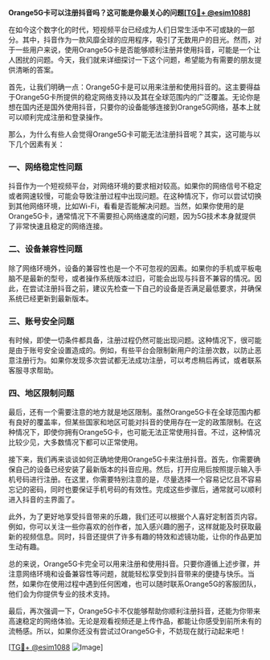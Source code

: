 **Orange5G卡可以注册抖音吗？这可能是你最关心的问题[[TG💪+ @esim1088](https://t.me/s/esim1088)]**

在如今这个数字化的时代，短视频平台已经成为人们日常生活中不可或缺的一部分。其中，抖音作为一款风靡全球的应用程序，吸引了无数用户的目光。然而，对于一些用户来说，使用Orange5G卡是否能够顺利注册并使用抖音，可能是一个让人困扰的问题。今天，我们就来详细探讨一下这个问题，希望能为有需要的朋友提供清晰的答案。

首先，让我们明确一点：Orange5G卡是可以用来注册和使用抖音的。这主要得益于Orange5G卡所提供的稳定网络支持以及其在全球范围内的广泛覆盖。无论你是想在国内还是国外使用抖音，只要你的设备能够连接到Orange5G网络，基本上就可以顺利完成注册和登录操作。

那么，为什么有些人会觉得Orange5G卡可能无法注册抖音呢？其实，这可能与以下几个因素有关：

### 一、网络稳定性问题

抖音作为一个短视频平台，对网络环境的要求相对较高。如果你的网络信号不稳定或者网速较慢，可能会导致注册过程中出现问题。在这种情况下，你可以尝试切换到其他网络环境，比如Wi-Fi，看看是否能解决问题。当然，如果你使用的是Orange5G卡，通常情况下不需要担心网络速度的问题，因为5G技术本身就提供了非常快速且稳定的网络连接。

### 二、设备兼容性问题

除了网络环境外，设备的兼容性也是一个不可忽视的因素。如果你的手机或平板电脑不是最新的型号，或者操作系统版本过旧，可能会出现与抖音不兼容的情况。因此，在尝试注册抖音之前，建议先检查一下自己的设备是否满足最低要求，并确保系统已经更新到最新版本。

### 三、账号安全问题

有时候，即使一切条件都具备，注册过程仍然可能出现问题。这种情况下，很可能是由于账号安全设置造成的。例如，有些平台会限制新用户的注册次数，以防止恶意注册行为。如果你发现多次尝试都无法成功注册，可以考虑稍后再试，或者联系客服寻求帮助。

### 四、地区限制问题

最后，还有一个需要注意的地方就是地区限制。虽然Orange5G卡在全球范围内都有良好的覆盖率，但某些国家和地区可能对抖音的使用存在一定的政策限制。在这种情况下，即使你拥有Orange5G卡，也可能无法正常使用抖音。不过，这种情况比较少见，大多数情况下都可以正常使用。

接下来，我们再来谈谈如何正确地使用Orange5G卡来注册抖音。首先，你需要确保自己的设备已经安装了最新版本的抖音应用。然后，打开应用后按照提示输入手机号码进行注册。在这里，你需要特别注意的是，尽量选择一个容易记忆且不容易忘记的密码，同时也要保证手机号码的有效性。完成这些步骤后，通常就可以顺利进入抖音的主界面了。

此外，为了更好地享受抖音带来的乐趣，我们还可以根据个人喜好定制首页内容。例如，你可以关注一些你喜欢的创作者，加入感兴趣的圈子，这样就能及时获取最新的视频信息。同时，抖音还提供了许多有趣的特效和滤镜功能，让你的作品更加生动有趣。

总的来说，Orange5G卡完全可以用来注册和使用抖音。只要你遵循上述步骤，并注意网络环境和设备兼容性等问题，就能轻松享受到抖音带来的便捷与快乐。当然，如果你在使用过程中遇到任何困难，也可以随时联系Orange5G的客服团队，他们会为你提供专业的技术支持。

最后，再次强调一下，Orange5G卡不仅能够帮助你顺利注册抖音，还能为你带来高速稳定的网络体验。无论是观看视频还是上传作品，都能让你感受到前所未有的流畅感。所以，如果你还没有尝试过Orange5G卡，不妨现在就行动起来吧！

[[TG💪+ @esim1088](https://t.me/s/esim1088) ![Image](https://i.postimg.cc/4NQfJmqS/Snipaste-2025-05-13-00-14-12.png)]